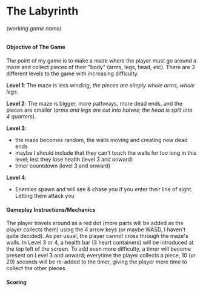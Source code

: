 # The Labyrinth 
###### (working game name)

#### Objective of The Game

The point of my game is to make a maze where the player must go
around a maze and collect pieces of their "body" (arms, legs, head, etc). There are 3
different levels to the game with increasing difficulty.

**Level 1**: The maze is less winding, *the pieces are simply whole arms, whole legs*.

**Level 2**: The maze is bigger, more pathways, more dead ends, and the pieces are smaller
(*arms and legs are cut into halves; the head is split into 4 quarters*). 

**Level 3**:
- the maze becomes random, the walls moving and creating new dead ends
- maybe I should include that they can't touch the walls for too long in this level;
lest they lose health (level 3 and onward)
- timer countdown (level 3 and onward)

**Level 4**:
- Enemies spawn and will see & chase you if you enter their line of sight. Letting them
attack you

#### Gameplay Instructions/Mechanics
The player travels around as a red dot (more parts will be added as the player collects them) using the 4 arrow keys
(or maybe WASD, I haven't quite decided). As per usual, the player
cannot cross through the maze's walls. In Level 3 or 4, a health bar (3 heart containers)
will be introduced at the top left of the screen. To add even more difficulty, a timer will
become present on Level 3 and onward; everytime the player collects a piece, 10 (or 20) seconds
will be re-added to the timer, giving the player more time to collect the other pieces.

#### Scoring

